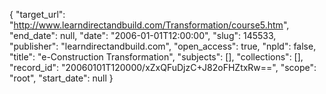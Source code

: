 {
  "target_url": "http://www.learndirectandbuild.com/Transformation/course5.htm", 
  "end_date": null, 
  "date": "2006-01-01T12:00:00", 
  "slug": 145533, 
  "publisher": "learndirectandbuild.com", 
  "open_access": true, 
  "npld": false, 
  "title": "e-Construction Transformation", 
  "subjects": [], 
  "collections": [], 
  "record_id": "20060101T120000/xZxQFuDjzC+J82oFHZtxRw==", 
  "scope": "root", 
  "start_date": null
}


